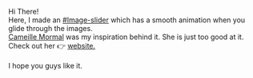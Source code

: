 Hi There! <br>
Here, I made an <a href="https://rishii64.github.io/Image-slider/">#Image-slider</a> which has a smooth animation when you glide through the images. <br>
<a href="https://www.linkedin.com/in/camimormal/">Cameille Mormal</a> was my inspiration behind it. She is just too good at it. <br>
Check out her 👉 <a href="https://camillemormal.com/">website.</a>  <br><br>
I hope you guys like it.
